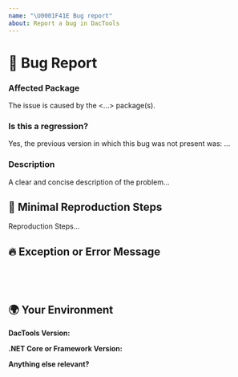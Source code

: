 ```yaml
---
name: "\U0001F41E Bug report"
about: Report a bug in DacTools
---
```


# 🐞 Bug Report

### Affected Package
<!-- If you can, can you pin-point one or more of the packages as the source of the bug? -->
<!-- ✍️ edit: --> The issue is caused by the <...> package(s).

### Is this a regression?
<!-- Did this behavior use to work in the previous version? -->
<!-- ✍️ edit: --> Yes, the previous version in which this bug was not present was: ...

### Description
<!-- ✍️ edit: --> A clear and concise description of the problem...

## 🔬 Minimal Reproduction Steps
<!-- If possible, please share a minimal set of steps to reproduce the issue. -->
<!-- ✍️ edit: --> Reproduction Steps...

## 🔥 Exception or Error Message
<pre><code>
<!-- If the issue is accompanied by an exception or an error, please share it below: -->
<!-- ✍️ -->
</code></pre>

## 🌍 Your Environment

**DacTools Version:**
<!-- Run `DacTools.Deployment -version` and paste the version output below: -->
<!-- ✍️ -->

**.NET Core or Framework Version:**
<!-- Enter either Core or Framework followed by the version that you are using: -->
<!-- ✍️ -->

**Anything else relevant?**
<!-- Are there any other relevant details, as an example, does it only happen on a specific operating system? If so, please mention it below. -->
<!-- ✍️ -->
